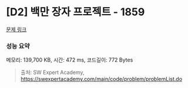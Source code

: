 # [D2] 백만 장자 프로젝트 - 1859 

[문제 링크](https://swexpertacademy.com/main/code/problem/problemDetail.do?contestProbId=AV5LrsUaDxcDFAXc) 

### 성능 요약

메모리: 139,700 KB, 시간: 472 ms, 코드길이: 772 Bytes



> 출처: SW Expert Academy, https://swexpertacademy.com/main/code/problem/problemList.do